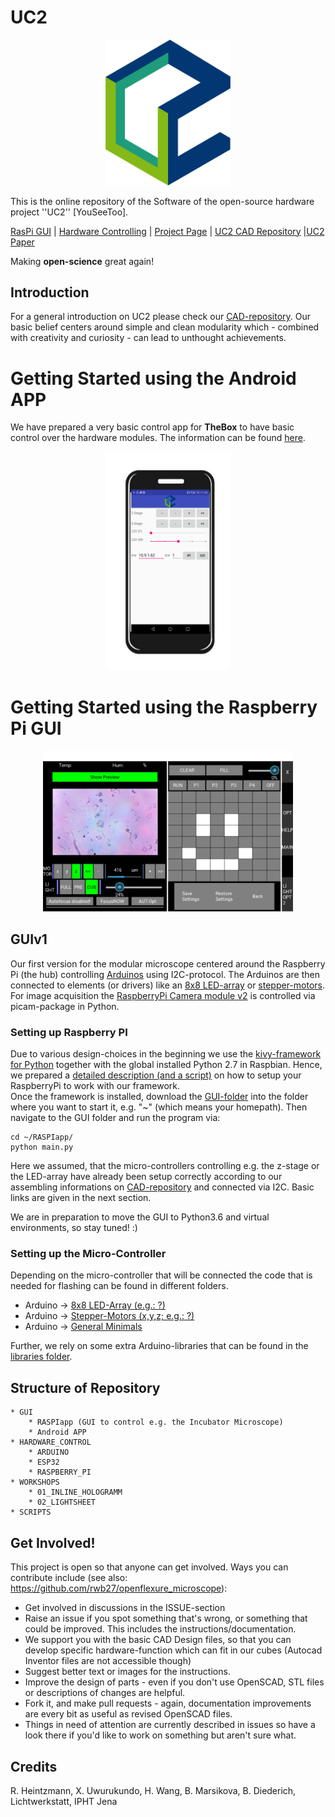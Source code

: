 # UC2
<p align="center">
<img src="./IMAGES/UC2_Logo.png" width="200">
</p>

This is the online repository of the Software of the open-source hardware project ''UC2'' [YouSeeToo]. 

[RasPi GUI](./GUI/RASPIapp) | [Hardware Controlling](./HARDWARE_CONTROL/) | [Project Page](https://useetoo.org) | [UC2 CAD Repository](https://github.com/bionanoimaging/UC2-GIT) |[UC2 Paper](https://www.google.com/search?q=comming+soon&oq=comming+soon&aqs=chrome..69i57j0j69i59j0l3.1495j0j4&sourceid=chrome&ie=UTF-8)

Making **open-science** great again! 

## Introduction
For a general introduction on UC2 please check our [CAD-repository](https://github.com/bionanoimaging/UC2-GIT). Our basic belief centers around simple and clean modularity which - combined with creativity and curiosity - can lead to unthought achievements. 



# Getting Started using the Android APP 

We have prepared a very basic control app for **TheBox** to have basic control over the hardware modules. The information can be found [here](./GUI/Android/UC2-TheBox).

<p align="center">
<img src="./GUI/Android/UC2-TheBox/images/Android_GUI.png" width="200" alt="">
</p> 

# Getting Started using the Raspberry Pi GUI

<p align="center">
<img src="./images/UC2_Raspi_Gui_1.png" width="400" alt="">
</p> 


## GUIv1
Our first version for the modular microscope centered around the Raspberry Pi (the hub) controlling [Arduinos](./HARDWARE_CONTROL/ARDUINO/) using I2C-protocol. The Arduinos are then connected to elements (or drivers) like an [8x8 LED-array](./HARDWARE_CONTROL/ARDUINO/ledarr) or [stepper-motors](./HARDWARE_CONTROL/ARDUINO/motors). For image acquisition the [RaspberryPi Camera module v2](https://www.raspberrypi.org/documentation/hardware/camera/) is controlled via picam-package in Python. 

### Setting up Raspberry PI
Due to various design-choices in the beginning we use the [kivy-framework for Python](https://kivy.org/) together with the global installed Python 2.7 in Raspbian. Hence, we prepared a [detailed description (and a script)](./HARDWARE_CONTROL/RASPBERRY_PI) on how to setup your RaspberryPi to work with our framework. </br>
Once the framework is installed, download the [GUI-folder](./GUI/RASPIapp/) into the folder where you want to start it, e.g. "~" (which means your homepath). Then navigate to the GUI folder and run the program via:
```
cd ~/RASPIapp/ 
python main.py
```
Here we assumed, that the micro-controllers controlling e.g. the z-stage or the LED-array have already been setup correctly according to our assembling informations on [CAD-repository](https://github.com/bionanoimaging/UC2-GIT) and connected via I2C. Basic links are given in the next section.

We are in preparation to move the GUI to Python3.6 and virtual environments, so stay tuned! :) 

### Setting up the Micro-Controller
Depending on the micro-controller that will be connected the code that is needed for flashing can be found in different folders.
- Arduino -> [8x8 LED-Array (e.g.: ?)](./HARDWARE_CONTROL/ARDUINO/ledarr)
- Arduino -> [Stepper-Motors (x,y,z; e.g.: ?)](./HARDWARE_CONTROL/ARDUINO/ledarr)
- Arduino -> [General Minimals](./HARDWARE_CONTROL/ARDUINO/minimals)

Further, we rely on some extra Arduino-libraries that can be found in the [libraries folder](./HARDWARE_CONTROL/ARDUINO/libraries).

## Structure of Repository
	
	* GUI
		* RASPIapp (GUI to control e.g. the Incubator Microscope) 
		* Android APP
	* HARDWARE_CONTROL
		* ARDUINO
		* ESP32
		* RASPBERRY_PI
	* WORKSHOPS
		* 01_INLINE_HOLOGRAMM
		* 02_LIGHTSHEET
	* SCRIPTS
		

## Get Involved!
This project is open so that anyone can get involved. Ways you can contribute include (see also: https://github.com/rwb27/openflexure_microscope):

* Get involved in discussions in the ISSUE-section
* Raise an issue if you spot something that's wrong, or something that could be improved. This includes the instructions/documentation.
* We support you with the basic CAD Design files, so that you can develop specific hardware-function which can fit in our cubes (Autocad Inventor files are not accessible though) 
* Suggest better text or images for the instructions.
* Improve the design of parts - even if you don't use OpenSCAD, STL files or descriptions of changes are helpful.
* Fork it, and make pull requests - again, documentation improvements are every bit as useful as revised OpenSCAD files.
* Things in need of attention are currently described in issues so have a look there if you'd like to work on something but aren't sure what.

## Credits
R. Heintzmann, X. Uwurukundo, H. Wang, B. Marsikova, B. Diederich, Lichtwerkstatt, IPHT Jena